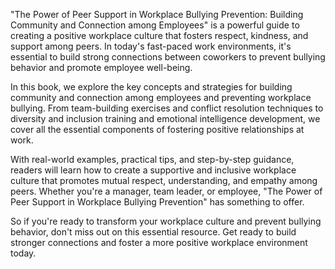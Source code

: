 "The Power of Peer Support in Workplace Bullying Prevention: Building Community and Connection among Employees" is a powerful guide to creating a positive workplace culture that fosters respect, kindness, and support among peers. In today's fast-paced work environments, it's essential to build strong connections between coworkers to prevent bullying behavior and promote employee well-being.

In this book, we explore the key concepts and strategies for building community and connection among employees and preventing workplace bullying. From team-building exercises and conflict resolution techniques to diversity and inclusion training and emotional intelligence development, we cover all the essential components of fostering positive relationships at work.

With real-world examples, practical tips, and step-by-step guidance, readers will learn how to create a supportive and inclusive workplace culture that promotes mutual respect, understanding, and empathy among peers. Whether you're a manager, team leader, or employee, "The Power of Peer Support in Workplace Bullying Prevention" has something to offer.

So if you're ready to transform your workplace culture and prevent bullying behavior, don't miss out on this essential resource. Get ready to build stronger connections and foster a more positive workplace environment today.

